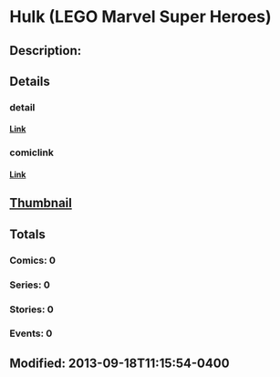# Hulk (LEGO Marvel Super Heroes)
## Description: 
## Details
### detail
#### [Link](http://marvel.com/characters/25/hulk?utm_campaign=apiRef&utm_source=225578a89fc76f3d20fbffda5d17a88d)
### comiclink
#### [Link](http://marvel.com/comics/characters/1017333/hulk_lego_marvel_super_heroes?utm_campaign=apiRef&utm_source=225578a89fc76f3d20fbffda5d17a88d)
## [Thumbnail](http://i.annihil.us/u/prod/marvel/i/mg/6/f0/5239c399a35df.jpg)
## Totals
### Comics: 0
### Series: 0
### Stories: 0
### Events: 0
## Modified: 2013-09-18T11:15:54-0400